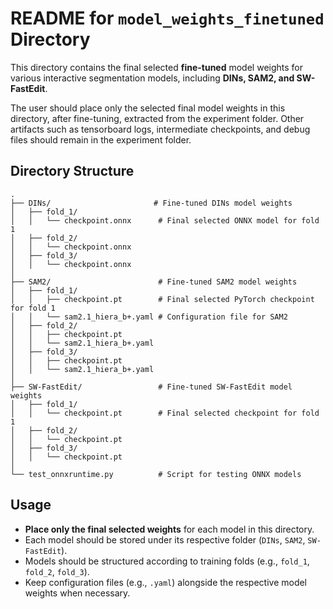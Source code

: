 # README for `model_weights_finetuned` Directory

This directory contains the final selected **fine-tuned** model weights for various interactive segmentation models, including **DINs, SAM2, and SW-FastEdit**. 

The user should place only the selected final model weights in this directory, after fine-tuning, extracted from the experiment folder. Other artifacts such as tensorboard logs, intermediate checkpoints, and debug files should remain in the experiment folder.

## Directory Structure

```
.
├── DINs/                       # Fine-tuned DINs model weights
│   ├── fold_1/
│   │   └── checkpoint.onnx      # Final selected ONNX model for fold 1
│   ├── fold_2/
│   │   └── checkpoint.onnx
│   ├── fold_3/
│   │   └── checkpoint.onnx
│
├── SAM2/                        # Fine-tuned SAM2 model weights
│   ├── fold_1/
│   │   ├── checkpoint.pt        # Final selected PyTorch checkpoint for fold 1
│   │   └── sam2.1_hiera_b+.yaml # Configuration file for SAM2
│   ├── fold_2/
│   │   ├── checkpoint.pt
│   │   └── sam2.1_hiera_b+.yaml
│   ├── fold_3/
│   │   ├── checkpoint.pt
│   │   └── sam2.1_hiera_b+.yaml
│
├── SW-FastEdit/                 # Fine-tuned SW-FastEdit model weights
│   ├── fold_1/
│   │   └── checkpoint.pt        # Final selected checkpoint for fold 1
│   ├── fold_2/
│   │   └── checkpoint.pt
│   ├── fold_3/
│   │   └── checkpoint.pt
│
└── test_onnxruntime.py          # Script for testing ONNX models
```

## Usage

- **Place only the final selected weights** for each model in this directory.
- Each model should be stored under its respective folder (`DINs`, `SAM2`, `SW-FastEdit`).
- Models should be structured according to training folds (e.g., `fold_1`, `fold_2`, `fold_3`).
- Keep configuration files (e.g., `.yaml`) alongside the respective model weights when necessary.
